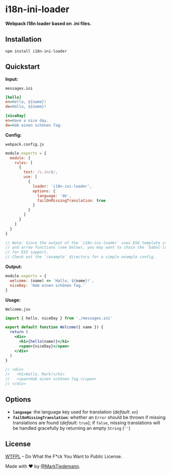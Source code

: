 # i18n-ini-loader

**Webpack I18n loader based on .ini files.**

## Installation

```
npm install i18n-ini-loader
```

## Quickstart

**Input:**

`messages.ini`
```ini
[hello]
en=Hello, ${name}!
de=Hallo, ${name}!

[niceDay]
en=Have a nice day.
de=Hab einen schönen Tag.
```

**Config:**

`webpack.config.js`
```js
module.exports = {
  module: {
    rules: [
      {
        test: /\.ini$/,
        use: [
          {
            loader: 'i18n-ini-loader',
            options: {
              language: 'de',
              failOnMissingTranslation: true
            }
          }
        ]
      }
    ]
  }
}

// Note: Since the output of the `i18n-ini-loader` uses ES6 template strings
// and arrow functions (see below), you may want to chain the `babel-loader`
// for ES5 support.
// Check out the `/example` directory for a simple example config.
```

**Output:**

```js
module.exports = {
  welcome: (name) => `Hallo, ${name}!`,
  niceDay: 'Hab einen schönen Tag.'
}
```

**Usage:**

`Welcome.jsx`
```jsx
import { hello, niceDay } from './messages.ini'

export default function Welcome({ name }) {
  return (
    <div>
      <h1>{hello(name)}</h1>
      <span>{niceDay}</span>
    </div>
  )
}

// <div>
//   <h1>Hallo, Mark!</h1>
//   <span>Hab einen schönen Tag.</span>
// </div>
```

## Options

- **`language`**: the language key used for translation (*default*: `en`)
- **`failOnMissingTranslation`**: whether an `Error` should be thrown if missing translations are found (*default*: `true`); if `false`, missing translations will be handled gracefully by returning an empty `String` (`''`)

## License

[WTFPL](http://www.wtfpl.net/) – Do What the F*ck You Want to Public License.

Made with :heart: by [@MarkTiedemann](https://twitter.com/MarkTiedemannDE).
